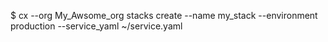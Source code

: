 <!-- post: stacks_examples -->


$ cx --org My_Awsome_org stacks create --name my_stack --environment production --service_yaml ~/service.yaml 
